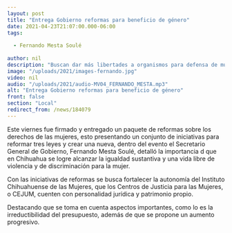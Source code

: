 ```yaml
---
layout: post
title: "Entrega Gobierno reformas para beneficio de género"
date: 2021-04-23T21:07:00.000-06:00
tags:
  
  - Fernando Mesta Soulé
  
author: nil
description: "Buscan dar más libertades a organismos para defensa de mujeres."
image: "/uploads/2021/images-fernando.jpg"
video: nil
audio: "/uploads/2021/audio-MV04_FERNANDO_MESTA.mp3"
alt: "Entrega Gobierno reformas para beneficio de género"
front: false
section: "Local"
redirect_from: /news/184079
---
```


Este viernes fue firmado y entregado un paquete de reformas sobre los derechos de las mujeres, esto presentando un conjunto de iniciativas para reformar tres leyes y crear una nueva, dentro del evento el Secretario General de Gobierno, Fernando Mesta Soulé, detalló la importancia d que en Chihuahua se logre alcanzar la igualdad sustantiva y una vida libre de violencia y de discriminación para la mujer.

Con las iniciativas de reformas se busca fortalecer la autonomía del Instituto Chihuahuense de las Mujeres, que los Centros de Justicia para las Mujeres, o CEJUM, cuenten con personalidad jurídica y patrimonio propio.

Destacando que se toma en cuenta aspectos importantes, como lo es la irreductibilidad del presupuesto, además de que se propone un aumento progresivo. 
